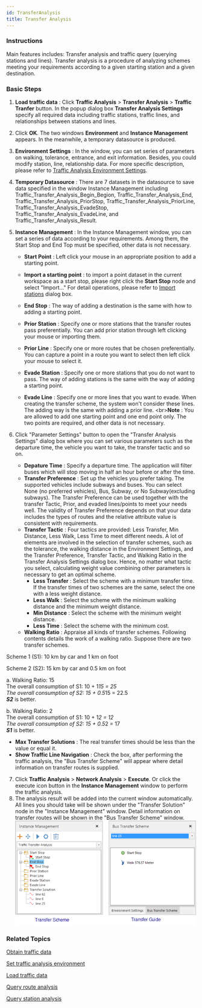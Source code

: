 ```yaml
---
id: TransferAnalysis
title: Transfer Analysis
---
```

### Instructions

Main features includes: Transfer analysis and traffic query (querying stations
and lines). Transfer analysis is a procedure of analyzing schemes meeting your
requirements according to a given starting station and a given destination.

### Basic Steps

1. **Load traffic data** : Click **Traffic Analysis** > **Transfer Analysis** > **Traffic Tranfer** button. In the popup dialog box **Transfer Analysis Settings** specify all required data including traffic stations, traffic lines, and relationships between stations and lines. 
2. Click **OK**. The two windows **Environment** and **Instance Management** appears. In the meanwhile, a temporary datasource is produced. 
3. **Environment Settings** : In the window, you can set series of parameters on walking, tolerance, entrance, and exit information. Besides, you could modify station, line, relationship data. For more specific description, please refer to [Traffic Analysis Environment Settings](TrafficEnvirSet).
4. **Temporary Datasource** : There are 7 datasets in the datasource to save data specified in the window Instance Management including Traffic_Transfer_Analysis_Begin_Begion, Traffic_Transfer_Analysis_End, Traffic_Transfer_Analysis_PriorStop, Traffic_Transfer_Analysis_PriorLine, Traffic_Transfer_Analysis_EvadeStop, Traffic_Transfer_Analysis_EvadeLine, and Traffic_Transfer_Analysis_Result.
5. **Instance Management** : In the Instance Management window, you can set a series of data according to your requirements. Among them, the Start Stop and End Top must be specified, other data is not necessary.
    * **Start Point** : Left click your mouse in an appropriate position to add a starting point.
    * **Import a starting point** : to import a point dataset in the current workspace as a start stop, please right click the **Start Stop** node and select "Import..." For detail operations, please refer to [Import stations](../ImportLocations) dialog box.

    * **End Stop** : The way of adding a destination is the same with how to adding a starting point.
    * **Prior Station** : Specify one or more stations that the transfer routes pass preferentially. You can add prior station through left clicking your mouse or importing them.
    * **Prior Line** : Specify one or more routes that be chosen preferentially. You can capture a point in a route you want to select then left click your mouse to select it.
    * **Evade Station** : Specify one or more stations that you do not want to pass. The way of adding stations is the same with the way of adding a starting point.
    * **Evade Line** : Specify one or more lines that you want to evade. When creating the transfer scheme, the system won't consider these lines. The adding way is the same with adding a prior line. <br\>**Note** : You are allowed to add one starting point and one end point only. The two points are required, and other data is not necessary.

6. Click "Parameter Settings" button to open the "Transfer Analysis Settings" dialog box where you can set various parameters such as the departure time, the vehicle you want to take, the transfer tactic and so on.
    * **Depature Time** : Specify a departure time. The application will filter buses which will stop moving in half an hour before or after the time.
    * **Transfer Preference** : Set up the vehicles you prefer taking. The supported vehicles include subways and buses. You can select None (no preferred vehicles), Bus, Subway, or No Subway(excluding subways). The Transfer Preference can be used together with the transfer Tactic, Prior, and evaded lines/points to meet your needs well. The validity of Transfer Preference depends on that your data includes the types of routes and the relative attribute value is consistent with requirements.
    * **Transfer Tactic** : Four tactics are provided: Less Transfer, Min Distance, Less Walk, Less Time to meet different needs. 
A lot of elements are involved in the selection of transfer schemes, such as the tolerance, the walking distance in the Environment Settings, and the Transfer Preference, Transfer Tactic, and Walking Ratio in the Transfer Analysis Settings dialog box. Hence, no matter what tactic you select, calculating weight value combining other parameters is necessary to get an optimal scheme.
      * **Less Transfer** : Select the scheme with a minimum transfer time. If the transfer times of two schemes are the same, select the one with a less weight distance.
      * **Less Walk** : Select the scheme with the minimum walking distance and the minimum weight distance.
      * **Min Distance** : Select the scheme with the minimum weight distance.
      * **Less Time** : Select the scheme with the minimum cost.
    * **Walking Ratio** : Appraise all kinds of transfer schemes. Following contents details the work of a walking ratio. Suppose there are two transfer schemes. 

Scheme 1 (S1): 10 km by car and 1 km on foot

Scheme 2 (S2): 15 km by car and 0.5 km on foot

a. Walking Ratio: 15 <br/>
The overall consumption of S1: 10 + 1*15 = 25<br/>
The overall consumption of S2: 15 + 0.5*15 = 22.5<br/>
**_S2_** is better.

b. Walking Ratio: 2 <br/>
The overall consumption of S1: 10 + 1*2 = 12 <br/>
The overall consumption of S2: 15 + 0.5*2 = 17<br/>
**_S1_** is better.
  
  * **Max Transfer Solutions** : The real transfer times should be less than the value or equal it.
  * **Show Traffic Line Navigation** : Check the box, after performing the traffic analysis, the "Bus Transfer Scheme" will appear where detail information on transfer routes is supplied.
7. Click **Traffic Analysis** > **Network Analysis** > **Execute**. Or click the execute icon button in the **Instance Management** window to perform the traffic analysis.
8. The analysis result will be added into the current window automatically. All lines you should take will be shown under the "Transfer Solution" node in the "Instance Management" window. Detail information on transfer routes will be shown in the "Bus Transfer Scheme" window.  ![](img/TransferResult1.png)  


###  Related Topics

 [Obtain traffic data](TrafficDataPrepare)

 [Set traffic analysis environment](TrafficEnvirSet) 

 [Load traffic data](LoadTranfficData)

 [Query route analysis](FindLinesByStop)

 [Query station analysis](FindStopsByLineStop)
